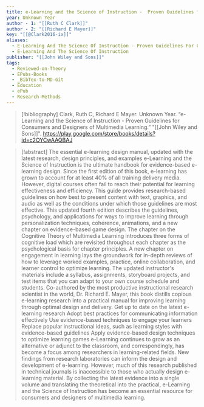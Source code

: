 ```yaml
---
title: e-Learning and the Science of Instruction -  Proven Guidelines for Consumers and Designers of Multimedia Learning
year: Unknown Year
author - 1: "[[Ruth C Clark]]"
author - 2: "[[Richard E Mayer]]"
key: "[[@Clark2016-ix]]"
aliases:
  - E-Learning And The Science Of Instruction - Proven Guidelines For Consumers And Designers Of Multimedia Learning
  - E-Learning And The Science Of Instruction
publisher: "[[John Wiley and Sons]]"
tags:
  - Reviewed-on-Theory
  - EPubs-Books
  - _BibTex-to-MD-Git
  - Education
  - ePub
  - Research-Methods
---
```


> [!bibliography]
> Clark, Ruth C, Richard E Mayer. Unknown Year. “e-Learning and the Science of Instruction -  Proven Guidelines for Consumers and Designers of Multimedia Learning.” "[[John Wiley and Sons]]". https://play.google.com/store/books/details?id=c2OYCwAAQBAJ

> [!abstract]
> The essential e-learning design manual, updated with the latest research, design principles, and examples e-Learning and the Science of Instruction is the ultimate handbook for evidence-based e-learning design. Since the first edition of this book, e-learning has grown to account for at least 40\% of all training delivery media. However, digital courses often fail to reach their potential for learning effectiveness and efficiency. This guide provides research-based guidelines on how best to present content with text, graphics, and audio as well as the conditions under which those guidelines are most effective. This updated fourth edition describes the guidelines, psychology, and applications for ways to improve learning through personalization techniques, coherence, animations, and a new chapter on evidence-based game design. The chapter on the Cognitive Theory of Multimedia Learning introduces three forms of cognitive load which are revisited throughout each chapter as the psychological basis for chapter principles. A new chapter on engagement in learning lays the groundwork for in-depth reviews of how to leverage worked examples, practice, online collaboration, and learner control to optimize learning. The updated instructor's materials include a syllabus, assignments, storyboard projects, and test items that you can adapt to your own course schedule and students. Co-authored by the most productive instructional research scientist in the world, Dr. Richard E. Mayer, this book distills copious e-learning research into a practical manual for improving learning through optimal design and delivery. Get up to date on the latest e-learning research Adopt best practices for communicating information effectively Use evidence-based techniques to engage your learners Replace popular instructional ideas, such as learning styles with evidence-based guidelines Apply evidence-based design techniques to optimize learning games e-Learning continues to grow as an alternative or adjunct to the classroom, and correspondingly, has become a focus among researchers in learning-related fields. New findings from research laboratories can inform the design and development of e-learning. However, much of this research published in technical journals is inaccessible to those who actually design e-learning material. By collecting the latest evidence into a single volume and translating the theoretical into the practical, e-Learning and the Science of Instruction has become an essential resource for consumers and designers of multimedia learning.